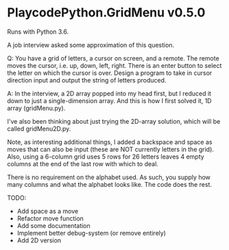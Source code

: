 # PlaycodePython.GridMenu v0.5.0

Runs with Python 3.6.

A job interview asked some approximation of this question.

Q: You have a grid of letters, a cursor on screen, and a remote. The remote moves the cursor, i.e. up, down, left, right. There is an enter button to select the letter on which the cursor is over. Design a program to take in cursor direction input and output the string of letters produced. 

A: In the interview, a 2D array popped into my head first, but I reduced it down to just a single-dimension array. And this is how I first solved it, 1D array (gridMenu.py). 

I've also been thinking about just trying the 2D-array solution, which will be called gridMenu2D.py.

Note, as interesting additional things, I added a backspace and space as moves that can also be input (these are NOT currently letters in the grid). Also, using a 6-column grid uses 5 rows for 26 letters leaves 4 empty columns at the end of the last row with which to deal.

There is no requirement on the alphabet used. As such, you supply how many columns and what the alphabet looks like. The code does the rest.

TODO:

* Add space as a move
* Refactor move function
* Add some documentation
* Implement better debug-system (or remove entirely)
* Add 2D version
